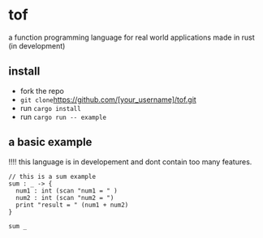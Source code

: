# tof
a function programming language for real world applications made in rust (in development)


## install
- fork the repo
- `git clone`https://github.com/[your_username]/tof.git
- run `cargo install`
- run `cargo run -- example`



## a basic example
!!!! this language is in developement and dont contain too many features.
```
// this is a sum example
sum : _ -> {
  num1 : int (scan "num1 = " )
  num2 : int (scan "num2 = ")
  print "result = " (num1 + num2)
}

sum _
```
